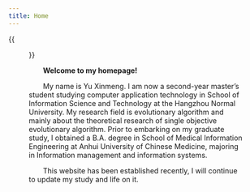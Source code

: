```yaml
---
title: Home
---
```


{{<figure src="/images/sandy.jpg" title="I am swimming in the ocean of knowledge." width="300">}}

&emsp;&emsp;**Welcome to my homepage!** 
 
&emsp;&emsp;My name is Yu Xinmeng. I am now a second-year master’s student studying computer application technology in School of Information Science and Technology at the Hangzhou Normal University. My research field is evolutionary algorithm and mainly about the theoretical research of single objective evolutionary algorithm. Prior to embarking on my graduate study, I obtained a B.A. degree in School of Medical Information Engineering at Anhui University of Chinese Medicine, majoring in Information management and information systems.

 &emsp;&emsp;This website has been established recently, I will continue to update my study and life on it.